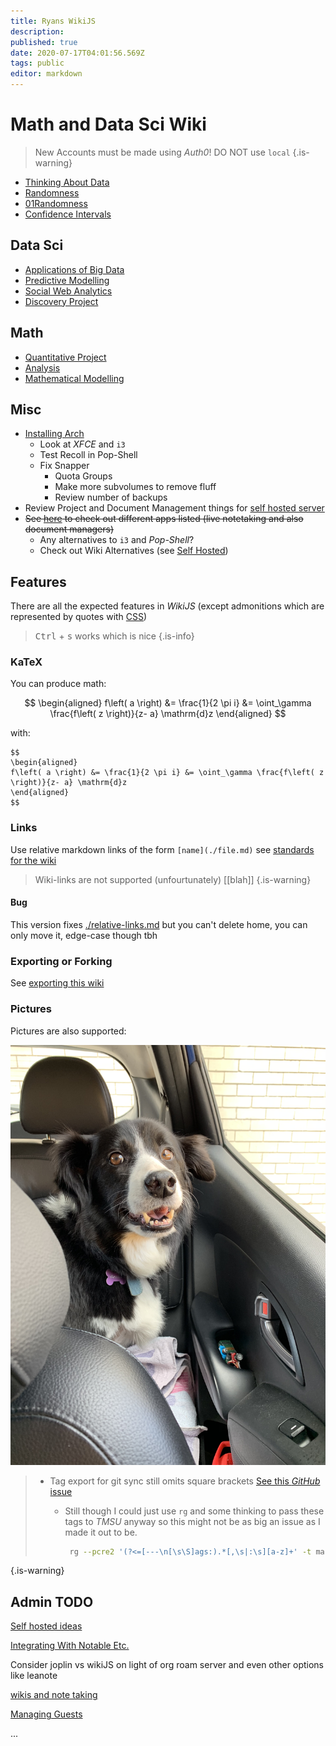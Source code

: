 ```yaml
---
title: Ryans WikiJS
description: 
published: true
date: 2020-07-17T04:01:56.569Z
tags: public
editor: markdown
---
```


# Math and Data Sci Wiki

> New Accounts must be made using *Auth0*! DO NOT use `local`
{.is-warning}

* [Thinking About Data](./University/Thinking-About-Data.md)
* [Randomness](./University/Thinking-About-Data/01Randomness.md)
* [01Randomness](/University/Thinking-About-Data/01Randomness)
* [Confidence Intervals](./University/Thinking-About-Data/Confidence-Intervals.md)

## Data Sci

* [Applications of Big Data](./University/DataSci/Applications-of-Big-Data/Applications-of-big-data-home.md)
* [Predictive Modelling](./University/DataSci/Predictive-Modelling/Predictive-Modelling-home.md)
* [Social Web Analytics](./University/DataSci/Social-Web-Analytics/Social-Web-Analytics-home.md)
* [Discovery Project](./University/DataSci/Discovery-Project/Discovery-Project-home.md)

## Math

* [Quantitative Project](./University/MathSci/Capstone/Quantitative-Project-home.md)
* [Analysis](./University/MathSci/Analysis/Analysis-home.md)
* [Mathematical Modelling](./University/MathSci/MathModelling/Math-Modelling-home.md)




## Misc

* [Installing Arch](linux/installArch)
    * Look at *XFCE* and `i3`
    * Test Recoll in Pop-Shell
    * Fix Snapper
        * Quota Groups
        * Make more subvolumes to remove fluff
        * Review number of backups
* Review Project and Document Management things for [self hosted server](/home/Self-Hosted-ideas)
* ~~See [here](http://ryansnotes.org/mediawiki/index.php/Things_I_want_to_look_into) to check out different apps listed (live notetaking and also document managers)~~
  * Any alternatives to `i3` and *Pop-Shell*?
  * Check out Wiki Alternatives (see [Self Hosted](/home/Self-Hosted-ideas))
  
  
  
 
 
 
 
 
 
 
 
 
 
 
 



## Features

There are all the expected features in *WikiJS* (except admonitions which are represented by quotes with [CSS](https://en.wikipedia.org/wiki/Cascading_Style_Sheets))
> <kbd>Ctrl</kbd> + <kbd>s</kbd> works which is nice
{.is-info}

### KaTeX

You can produce math:


$$
\begin{aligned}
f\left( a \right) &= \frac{1}{2 \pi i} &= \oint_\gamma \frac{f\left( z \right)}{z- a} \mathrm{d}z
\end{aligned}
$$

with:

    $$
    \begin{aligned}
    f\left( a \right) &= \frac{1}{2 \pi i} &= \oint_\gamma \frac{f\left( z \right)}{z- a} \mathrm{d}z
    \end{aligned}
    $$

### Links

Use relative markdown links of the form `[name](./file.md)` see [standards for the wiki](./standards-for-the-wiki.md)

> Wiki-links are not supported (unfourtunately)
> [[blah]]
{.is-warning}

#### Bug
This version fixes [./relative-links.md](./relative-links.md) but you can't delete home, you can only move it, edge-case though tbh

### Exporting or Forking

See [exporting this wiki](./exporting-this-wiki.md)

### Pictures

Pictures are also supported:

![8bf032d2-a742-4d46-bc48-040d78ea137e.jpeg](/8bf032d2-a742-4d46-bc48-040d78ea137e.jpeg)

> * Tag export for git sync still omits square brackets [See this *GitHub* issue](https://github.com/Requarks/wiki/issues/1997)
>   * Still though I could just use `rg` and some thinking to pass these tags to *TMSU* anyway so this might not be as big an issue as I made it out to be.
>   
>     ```bash
>      rg --pcre2 '(?<=[---\n[\s\S]ags:).*[,\s|:\s][a-z]+' -t markdown -o | sd -s ':' ' ' | sd -s ',' ' ' | sed s/^/tmsu\ tag\ /
>      ```
{.is-warning}


## Admin TODO

[Self hosted ideas](./Self-Hosted-ideas.md)

[Integrating With Notable Etc.](./Notes/integrating-wikijs.md)

Consider joplin vs wikiJS on light of org roam server and even other options like leanote


[wikis and note taking](/home/wikis-and-note-taking)

[Managing Guests](managing-guests-in-wikijs)














...
